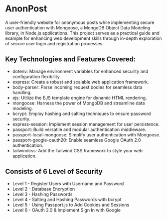 # AnonPost
A user-friendly website for anonymous posts while implementing secure user authentication with Mongoose, a MongoDB Object Data Modeling library, in Node.js applications. This project serves as a practical guide and example for enhancing web development skills through in-depth exploration of secure user login and registration processes.

## Key Technologies and Features Covered:

- dotenv: Manage environment variables for enhanced security and configuration flexibility.
- express: Create a robust and scalable web application framework.
- body-parser: Parse incoming request bodies for seamless data handling.
- ejs: Utilize the EJS template engine for dynamic HTML rendering.
- mongoose: Harness the power of MongoDB and streamline data modeling.
- bcrypt: Employ hashing and salting techniques to ensure password security.
- express-session: Implement session management for user persistence.
- passport: Build versatile and modular authentication middleware.
- passport-local-mongoose: Simplify user authentication with Mongoose.
- passport-google-oauth20: Enable seamless Google OAuth 2.0 authentication.
- tailwindcss: Add the Tailwind CSS framework to style your web application.


## Consists of 6 Level of Security

- Level 1 - Register Users with Username and Password
- Level 2 - Database Encryption
- Level 3 - Hashing Passwords
- Level 4 - Salting and Hashing Passwords with bcrypt
- Level 5 - Using Passport.js to Add Cookies and Sessions
- Level 6 - OAuth 2.0 & Implement Sign In with Google
